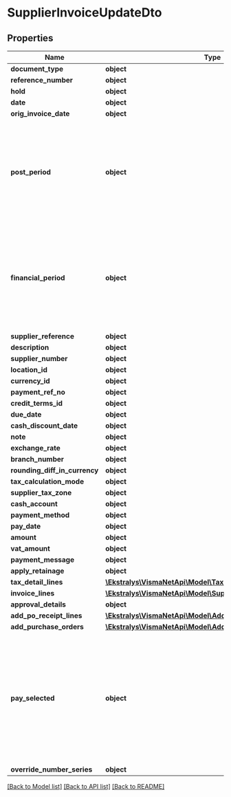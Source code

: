 # SupplierInvoiceUpdateDto

## Properties
Name | Type | Description | Notes
------------ | ------------- | ------------- | -------------
**document_type** | **object** |  | [optional] 
**reference_number** | **object** |  | [optional] 
**hold** | **object** |  | [optional] 
**date** | **object** |  | [optional] 
**orig_invoice_date** | **object** |  | [optional] 
**post_period** | **object** | The financial period to which the transactions recorded in the document should be posted. Use the format MMYYYY. | [optional] 
**financial_period** | **object** | The financial period to which the transactions recorded in the document should be posted. Use the format YYYYMM. | [optional] 
**supplier_reference** | **object** |  | [optional] 
**description** | **object** |  | [optional] 
**supplier_number** | **object** |  | [optional] 
**location_id** | **object** |  | [optional] 
**currency_id** | **object** |  | [optional] 
**payment_ref_no** | **object** |  | [optional] 
**credit_terms_id** | **object** |  | [optional] 
**due_date** | **object** |  | [optional] 
**cash_discount_date** | **object** |  | [optional] 
**note** | **object** |  | [optional] 
**exchange_rate** | **object** |  | [optional] 
**branch_number** | **object** |  | [optional] 
**rounding_diff_in_currency** | **object** |  | [optional] 
**tax_calculation_mode** | **object** |  | [optional] 
**supplier_tax_zone** | **object** |  | [optional] 
**cash_account** | **object** |  | [optional] 
**payment_method** | **object** |  | [optional] 
**pay_date** | **object** |  | [optional] 
**amount** | **object** |  | [optional] 
**vat_amount** | **object** |  | [optional] 
**payment_message** | **object** |  | [optional] 
**apply_retainage** | **object** |  | [optional] 
**tax_detail_lines** | [**\Ekstralys\VismaNetApi\Model\TaxDetailUpdateDto[]**](TaxDetailUpdateDto.md) |  | [optional] 
**invoice_lines** | [**\Ekstralys\VismaNetApi\Model\SupplierInvoiceLineUpdateDto[]**](SupplierInvoiceLineUpdateDto.md) |  | [optional] 
**approval_details** | **object** |  | [optional] 
**add_po_receipt_lines** | [**\Ekstralys\VismaNetApi\Model\AddPOReceiptLineDto[]**](AddPOReceiptLineDto.md) |  | [optional] 
**add_purchase_orders** | [**\Ekstralys\VismaNetApi\Model\AddPurchaseOrderDto[]**](AddPurchaseOrderDto.md) |  | [optional] 
**pay_selected** | **object** | The Financial details tab &amp;gt; The Default Payment Info section &amp;gt; When set to true indicates that the document is approved for payment. | [optional] 
**override_number_series** | **object** |  | [optional] 

[[Back to Model list]](../README.md#documentation-for-models) [[Back to API list]](../README.md#documentation-for-api-endpoints) [[Back to README]](../README.md)


